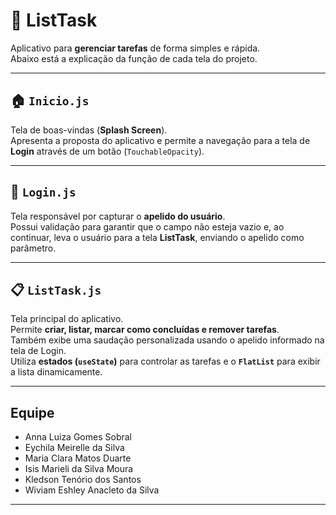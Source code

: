 # 🧾 ListTask

Aplicativo para **gerenciar tarefas** de forma simples e rápida.  
Abaixo está a explicação da função de cada tela do projeto.

---

## 🏠 `Inicio.js`
Tela de boas-vindas (**Splash Screen**).  
Apresenta a proposta do aplicativo e permite a navegação para a tela de **Login** através de um botão (`TouchableOpacity`).

---

## 📝 `Login.js`
Tela responsável por capturar o **apelido do usuário**.  
Possui validação para garantir que o campo não esteja vazio e, ao continuar, leva o usuário para a tela **ListTask**, enviando o apelido como parâmetro.

---

## 📋 `ListTask.js`
Tela principal do aplicativo.  
Permite **criar, listar, marcar como concluídas e remover tarefas**.  
Também exibe uma saudação personalizada usando o apelido informado na tela de Login.  
Utiliza **estados (`useState`)** para controlar as tarefas e o **`FlatList`** para exibir a lista dinamicamente.

---

## Equipe 
- Anna Luiza Gomes Sobral
- Eychila Meirelle da Silva
- Maria Clara Matos Duarte
- Isis Marieli da Silva Moura 
- Kledson Tenório dos Santos 
- Wiviam Eshley Anacleto da Silva

---
